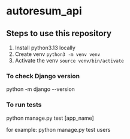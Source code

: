# autoresum_api

## Steps to use this repository

1. Install python3.13 locally
2. Create venv `python3 -m venv venv`
3. Activate the venv `source venv/bin/activate`

### To check Django version

python -m django --version

### To run tests

python manage.py test [app_name]

for example: python manage.py test users
